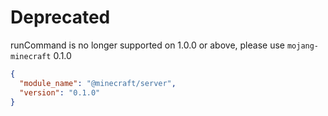 # Deprecated

runCommand is no longer supported on 1.0.0 or above, please use `mojang-minecraft` 0.1.0

```json
{
  "module_name": "@minecraft/server",
  "version": "0.1.0"
}
```